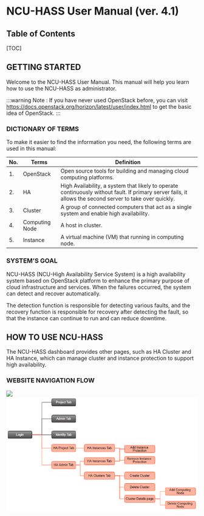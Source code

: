 # NCU-HASS User Manual (ver. 4.1)


## Table of Contents

[TOC]

## GETTING STARTED
Welcome to the NCU-HASS User Manual. This manual will help you learn how to use the NCU-HASS as administrator.

:::warning
Note : If you have never used OpenStack before, you can visit https://docs.openstack.org/horizon/latest/user/index.html to get the basic idea of OpenStack.
:::

### DICTIONARY OF TERMS
To make it easier to find the information you need, the following terms are used in this manual:

| No. | Terms          | Definition |
|-----|----------------|------------|
| 1.  | OpenStack      | Open source tools for building and managing cloud computing platforms. |
| 2.  | HA             | High Availability, a system that likely to operate continuously without fault. If primary server fails, it allows the second server to take over quickly. |
| 3.  | Cluster        | A group of connected computers that act as a single system and enable high availability. |
| 4.  | Computing Node | A host in cluster. |
| 5.  | Instance       | A virtual machine (VM) that running in computing node. |

### SYSTEM’S GOAL
NCU-HASS (NCU-High Availability Service System) is a high availability system based on OpenStack platform to enhance the primary purpose of cloud infrastructure and services. When the failures occurred, the system can detect and recover automatically.

The detection function is responsible for detecting various faults, and the recovery function is responsible for recovery after detecting the fault, so that the instance can continue to run and can reduce downtime.

## HOW TO USE NCU-HASS
The NCU-HASS dashboard provides other pages, such as HA Cluster and HA Instance, which can manage cluster and instance protection to support high availability.

### WEBSITE NAVIGATION FLOW
![](https://github.com/drliang219/NCU-HASS/blob/master/doc/picture/website%20flow.png)
![](picture/website%20flow.png)




